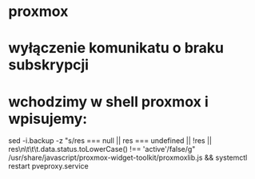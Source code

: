 # proxmox

# wyłączenie komunikatu o braku subskrypcji
# wchodzimy w shell proxmox i wpisujemy:

sed -i.backup -z "s/res === null || res === undefined || \!res || res\n\t\t\t.data.status.toLowerCase() \!== 'active'/false/g" /usr/share/javascript/proxmox-widget-toolkit/proxmoxlib.js && systemctl restart pveproxy.service

